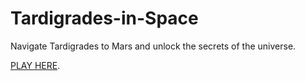# Tardigrades-in-Space


Navigate Tardigrades to Mars and unlock the secrets of the universe.


[PLAY HERE](https://pudkip.github.io/Tardigrades-in-Space/).
